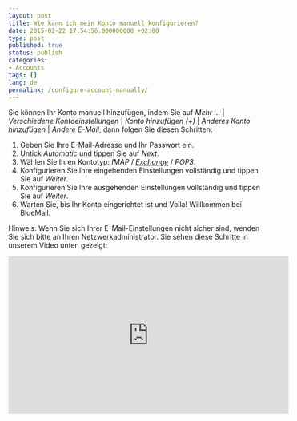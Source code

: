 ```yaml
---
layout: post
title: Wie kann ich mein Konto manuell konfigurieren?
date: 2015-02-22 17:54:56.000000000 +02:00
type: post
published: true
status: publish
categories:
- Accounts
tags: []
lang: de
permalink: /configure-account-manually/
---
```


Sie können Ihr Konto manuell hinzufügen, indem Sie auf *Mehr ...* \| *Verschiedene Kontoeinstellungen* \| *Konto hinzufügen (+)* \| *Anderes Konto hinzufügen* \| *Andere E-Mail*, dann folgen Sie diesen Schritten:

1. Geben Sie Ihre E-Mail-Adresse und Ihr Passwort ein.
2. Untick *Automatic* und tippen Sie auf *Next*.
3. Wählen Sie Ihren Kontotyp: *IMAP* / [*Exchange*](/add-exchange-account/) / *POP3*.
4. Konfigurieren Sie Ihre eingehenden Einstellungen vollständig und tippen Sie auf *Weiter*.
5. Konfigurieren Sie Ihre ausgehenden Einstellungen vollständig und tippen Sie auf *Weiter*.
6. Warten Sie, bis Ihr Konto eingerichtet ist und Voila! Willkommen bei BlueMail.

Hinweis: Wenn Sie sich Ihrer E-Mail-Einstellungen nicht sicher sind, wenden Sie sich bitte an Ihren Netzwerkadministrator.
Sie sehen diese Schritte in unserem Video unten gezeigt:
<iframe src="https://www.youtube.com/embed/_kIvr2azxaY?list=PLXcA1xyD8E7dB0XsKApln4AqCumFbmOJK&amp;loop=1" width="560" height="315" frameborder="0" allowfullscreen="allowfullscreen"></iframe>
